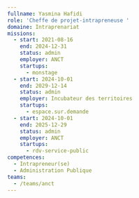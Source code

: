 ```yaml
---
fullname: Yasmina Hafidi
role: 'Cheffe de projet-intrapreneuse '
domaine: Intraprenariat
missions:
  - start: 2021-08-16
    end: 2024-12-31
    status: admin
    employer: ANCT
    startups:
      - monstage
  - start: 2024-10-01
    end: 2029-12-14
    status: admin
    employer: Incubateur des territoires
    startups:
      - espace.sur.demande
  - start: 2024-10-01
    end: 2025-12-29
    status: admin
    employer: ANCT
    startups:
      - rdv-service-public
competences:
  - Intrapreneur(se)
  - Administration Publique
teams:
  - /teams/anct
---
```


